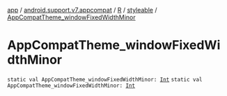 [app](../../../index.md) / [android.support.v7.appcompat](../../index.md) / [R](../index.md) / [styleable](index.md) / [AppCompatTheme_windowFixedWidthMinor](./-app-compat-theme_window-fixed-width-minor.md)

# AppCompatTheme_windowFixedWidthMinor

`static val AppCompatTheme_windowFixedWidthMinor: `[`Int`](https://kotlinlang.org/api/latest/jvm/stdlib/kotlin/-int/index.html)
`static val AppCompatTheme_windowFixedWidthMinor: `[`Int`](https://kotlinlang.org/api/latest/jvm/stdlib/kotlin/-int/index.html)